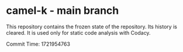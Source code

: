 # camel-k - main branch

This repository contains the frozen state of the repository.
Its history is cleared. It is used only for static code
analysis with Codacy.

Commit Time: 1721954763